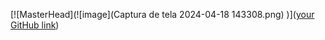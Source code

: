 [![MasterHead](![image](Captura de tela 2024-04-18 143308.png)
)]([your GitHub link](https://github.com/LeonardoMBarca))
